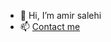 - 👋 Hi, I’m amir salehi
- 📫 [Contact me](https://zil.ink/salehi.com)

<!---
salehislh/salehislh is a ✨ special ✨ repository because its `README.md` (this file) appears on your GitHub profile.
You can click the Preview link to take a look at your changes.
--->
